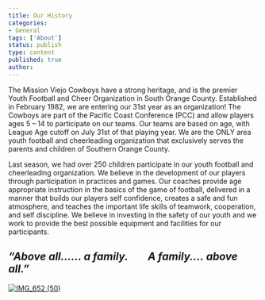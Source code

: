 ```yaml
---
title: Our History
categories:
- General
tags: ['About']
status: publish
type: content
published: true
author: 
---
```

The Mission Viejo Cowboys have a strong heritage, and is the premier Youth Football and Cheer Organization in South Orange County. Established in February 1982, we are entering our 31st year as an organization! The Cowboys are part of the Pacific Coast Conference (PCC) and allow players ages 5 – 14 to participate on our teams. Our teams are based on age, with League Age cutoff on July 31st of that playing year. We are the ONLY area youth football and cheerleading organization that exclusively serves the parents and children of Southern Orange County.

Last season, we had over 250 children participate in our youth football and cheerleading organization. We believe in the development of our players through participation in practices and games. Our coaches provide age appropriate instruction in the basics of the game of football, delivered in a manner that builds our players self confidence, creates a safe and fun atmosphere, and teaches the important life skills of teamwork, cooperation, and self discipline. We believe in investing in the safety of our youth and we work to provide the best possible equipment and facilities for our participants.

## _“Above all…… a family.        A family.... above all.”_

[![IMG_652 (50)](http://mvcowboysfootball.files.wordpress.com/2013/02/img_652-50.jpg)](http://mvcowboysfootball.files.wordpress.com/2013/02/img_652-50.jpg)

